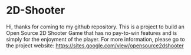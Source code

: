 # 2D-Shooter
Hi, thanks for coming to my github repository. This is a project to build an Open Source 2D Shooter Game that has no pay-to-win features and is simply for the enjoyment of the player.
For more information, please go to the project website: https://sites.google.com/view/opensource2dshooter
